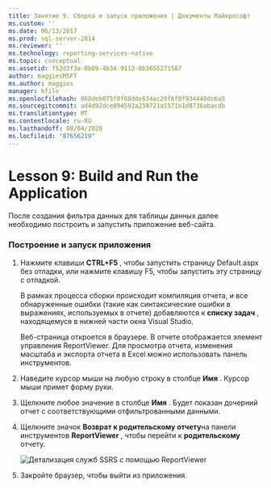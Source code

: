 ```yaml
---
title: Занятие 9. Сборка и запуск приложения | Документы Майкрософт
ms.custom: ''
ms.date: 06/13/2017
ms.prod: sql-server-2014
ms.reviewer: ''
ms.technology: reporting-services-native
ms.topic: conceptual
ms.assetid: f52d3f3a-0b09-4b34-9112-0b3655271587
author: maggiesMSFT
ms.author: maggies
manager: kfile
ms.openlocfilehash: 068deb075f0f60dde634ac29f6f8f934448dc6a5
ms.sourcegitcommit: ad4d92dce894592a259721a1571b1d8736abacdb
ms.translationtype: MT
ms.contentlocale: ru-RU
ms.lasthandoff: 08/04/2020
ms.locfileid: "87656219"
---
```

# <a name="lesson-9-build-and-run-the-application"></a>Lesson 9: Build and Run the Application
  После создания фильтра данных для таблицы данных далее необходимо построить и запустить приложение веб-сайта.

### <a name="to-build-and-run-the-application"></a>Построение и запуск приложения

1.  Нажмите клавиши **CTRL+F5** , чтобы запустить страницу Default.aspx без отладки, или нажмите клавишу F5, чтобы запустить эту страницу с отладкой.

     В рамках процесса сборки происходит компиляция отчета, и все обнаруженные ошибки (такие как синтаксические ошибки в выражениях, используемых в отчете) добавляются к **списку задач** , находящемуся в нижней части окна Visual Studio.

     Веб-страница откроется в браузере. В отчете отображается элемент управления ReportViewer. Для просмотра отчета, изменения масштаба и экспорта отчета в Excel можно использовать панель инструментов.

2.  Наведите курсор мыши на любую строку в столбце **Имя** . Курсор мыши примет форму руки.

3.  Щелкните любое значение в столбце **Имя** . Будет показан дочерний отчет с соответствующими отфильтрованными данными.

4.  Щелкните значок **Возврат к родительскому отчету**на панели инструментов **ReportViewer** , чтобы перейти к **родительскому** отчету.

     ![Детализация служб SSRS с помощью ReportViewer](../../2014/tutorials/media/ssrs-drillthrough-report.png "Детализация служб SSRS с помощью ReportViewer")

5.  Закройте браузер, чтобы выйти из приложения.


